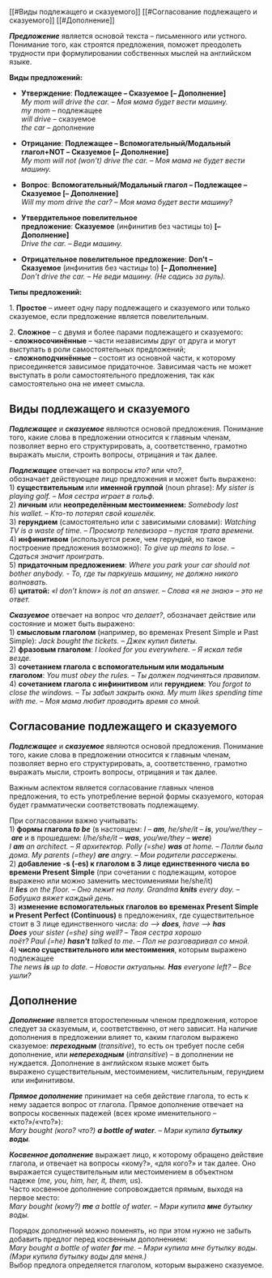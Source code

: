 [[#Виды подлежащего и сказуемого]]
[[#Согласование подлежащего и сказуемого]]
[[#Дополнение]]

_**Предложение**_ является основой текста – письменного или устного. Понимание того, как строятся предложения, поможет преодолеть трудности при формулировании собственных мыслей на английском языке.  
  
**Виды предложений:**  
* **Утверждение**: **Подлежащее – Сказуемое [– Дополнение]**  
	_My mom will drive the car. – Моя мама будет вести машину._  
	_my mom_ – подлежащее  
	_will drive_ – сказуемое  
	_the car_ – дополнение  

* **Отрицание**: **Подлежащее – Вспомогательный/Модальный глагол+NOT – Сказуемое [– Дополнение]**  
	_My mom will not (won’t) drive the car. – Моя мама не будет вести машину._  

* **Вопрос**: **Вспомогательный/Модальный глагол – Подлежащее – Сказуемое [– Дополнение]**  
	_Will my mom drive the car? – Моя мама будет вести машину?_  
  
* **Утвердительное повелительное предложение**: **Сказуемое** (инфинитив без частицы to) **[– Дополнение]**  
	_Drive the car. – Веди машину._  

* **Отрицательное повелительное предложение**: **Don't – Сказуемое** (инфинитив без частицы to) **[– Дополнение]**  
	_Don’t drive the car. – Не веди машину. (Не садись за руль)._  
  
**Типы предложений:**  

1. **Простое** _–_ имеет одну пару подлежащего и сказуемого или только сказуемое, если предложение является повелительным.  

2. **Сложное** _–_ с двумя и более парами подлежащего и сказуемого:  
	- **сложносочинённые** _–_ части независимы друг от друга и могут выступать в роли самостоятельных предложений;  
	- **сложноподчинённые** _–_ состоят из основной части, к которому присоединяется зависимое придаточное. Зависимая часть не может выступать в роли самостоятельного предложения, так как самостоятельно она не имеет смысла.

## Виды подлежащего и сказуемого

_**Подлежащее**_ и _**сказуемое**_ являются основой предложения. Понимание того, какие слова в предложении относится к главным членам, позволяет верно его структурировать, а, соответственно, грамотно выражать мысли, строить вопросы, отрицания и так далее.

_**Подлежащее**_ отвечает на вопросы _кто?_ или _что?_, обозначает действующее лицо предложения и может быть выражено:  
	1) **существительным** или **именной группой** (noun phrase): _My sister is playing golf. – Моя сестра играет в гольф._  
	2) **личным** или **неопределённым местоимением:** _Somebody lost his wallet. – Кто-то потерял свой кошелёк._  
	3) **герундием** (самостоятельно или с зависимыми словами): _Watching TV is a waste of time. – Просмотр телевизора – пустая трата времени._  
	4) **инфинитивом** (используется реже, чем герундий, но такое построение предложения возможно): _To give up means to lose. – Сдаться значит проиграть._  
	5) **придаточным предложением**: _Where you park your car should not bother anybody. - То, где ты паркуешь машину, не должно никого волновать._  
	6) **цитатой:** _«I don’t know» is not an answer. – Слова «я не знаю» – это не ответ._  
  
_**Сказуемое**_ отвечает на вопрос _что делает?_, обозначает действие или состояние и может быть выражено:  
	1) **смысловым глаголом** (например, во временах Present Simple и Past Simple): _Jack bought the tickets. – Джек купил билеты._  
	2) **фразовым глаголом**: _I looked for you everywhere. – Я искал тебя везде._  
	3) **сочетанием глагола с вспомогательным или модальным глаголом**: _You must obey the rules. – Ты должен подчиняться правилам._  
	4) **сочетанием глагола с инфинитивом** или **герундием**: _You forgot to close the windows. – Ты забыл закрыть окна._ _My mum likes spending time with me. – Моя мама любит проводить время со мной._

## Согласование подлежащего и сказуемого

**_Подлежащее_** и **_сказуемое_** являются основой предложения. Понимание того, какие слова в предложении относится к главным членам, позволяет верно его структурировать, а, соответственно, грамотно выражать мысли, строить вопросы, отрицания и так далее.  
  
Важным аспектом является согласование главных членов предложения, то есть употребление верной формы сказуемого, которая будет грамматически соответствовать подлежащему.  
  
При согласовании важно учитывать:  
1) **формы глагола _to be_** (в настоящем: _I – **am**_, _he/she/it – **is**_, _you/we/they – **are**_ и в прошедшем: _I/he/she/it – **was**_, _you/we/they – **were**_)  
_I **am** an architect. – Я архитектор. Polly (=she) **was** at home. – Полли была дома. My parents (=they) **are** angry. – Мои родители рассержены._  
2) **добавление -s (-es) к глаголом в 3 лице единственного числа во времени Present Simple** (при сочетании с подлежащим, которое выражено или можно заменить местоимениями he/she/it)  
_It **lies** on the floor. – Оно лежит на полу. Grandma **knits** every day. – Бабушка вяжет каждый день._  
3) **изменение вспомогательных глаголов во временах Present Simple и Present Perfect (Continuous)** в предложениях, где существительное стоит в 3 лице единственного числа: _do —> **does**, have —> **has**_  
_**Does** your sister (=she) sing well? – Твоя сестра хорошо поёт? Paul (=he) **hasn't** talked to me. – Пол не разговаривал со мной._  
4) **число существительного или местоимения**, которым выражено подлежащее  
_The news **is** up to date. – Новости актуальны. **Has** everyone left? – Все ушли?_  

## Дополнение

_**Дополнение**_ является второстепенным членом предложения, которое следует за сказуемым, и, соответственно, от него зависит. На наличие дополнения в предложении влияет то, каким глаголом выражено сказуемое: _**переходным**_ (_transitive_), то есть он требует после себя дополнение, или **_непереходным_** (_intransitive_) – в дополнении не нуждается. Дополнение в английском языке может быть выражено существительным, местоимением, числительным, герундием или инфинитивом.
  
_**Прямое дополнение**_ принимает на себя действие глагола, то есть к нему задается вопрос от глагола. Прямое дополнение отвечает на вопросы косвенных падежей (всех кроме именительного – «кто?»/«что?»):  
_Mary bought (кого? что?) **a bottle of water**. – Мэри купила **бутылку воды**._

**_Косвенное дополнение_** выражает лицо, к которому обращено действие глагола, и отвечает на вопросы «кому?», «для кого?» и так далее. Оно выражается существительным или местоимением в объектном падеже (_me, you, him, her, it, them, us_).  
Часто косвенное дополнение сопровождается прямым, выходя на первое место:  
_Mary bought (кому?) **me** a bottle of water. – Мэри купила **мне** бутылку воды._

Порядок дополнений можно поменять, но при этом нужно не забыть добавить предлог перед косвенным дополнением:  
_Mary bought a bottle of water **for** me. – Мэри купила мне бутылку воды. (Мэри купила бутылку воды для меня.)_  
Выбор предлога определяется глаголом, которым выражено сказуемое.